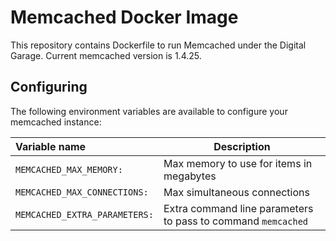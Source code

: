 Memcached Docker Image
======================

This repository contains Dockerfile to run Memcached under the Digital Garage.
Current memcached version is 1.4.25.

Configuring
-----------

The following environment variables are available to configure your memcached instance:

| Variable name | Description |
| :------------|-------------|
| `MEMCACHED_MAX_MEMORY:` | Max memory to use for items in megabytes |
| `MEMCACHED_MAX_CONNECTIONS:`| Max simultaneous connections |
| `MEMCACHED_EXTRA_PARAMETERS:`| Extra command line parameters to pass to command `memcached`|
